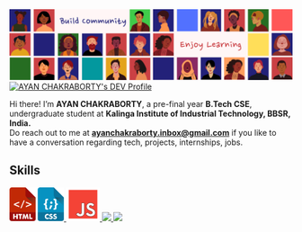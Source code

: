 <img src="https://github.com/ac-ayan/image-assets/blob/master/coverpage.png">
<a href="https://dev.to/acayan">
  <img src="https://d2fltix0v2e0sb.cloudfront.net/dev-badge.svg" alt="AYAN CHAKRABORTY's DEV Profile" height="30" width="30"></a>
  
Hi there! I’m **AYAN CHAKRABORTY**, a pre-final year **B.Tech CSE**, undergraduate student at **Kalinga Institute of Industrial Technology, BBSR, India.**<br>
Do reach out to me at **ayanchakraborty.inbox@gmail.com** if you like to have a conversation regarding tech, projects, internships, jobs.

## Skills

<p float="left">
  <a href="https://golang.org/" target="_blank" >
    <img src="https://github.com/ac-ayan/image-assets/blob/master/html-css.png"  height="60" />
  </a>
  <a href="https://www.docker.com/" target="_blank" >
    <img src="https://github.com/ac-ayan/image-assets/blob/master/js.gif"  height="60" /> 
  </a>
  <a href="https://kubernetes.io/" target="_blank" >
    <img src="https://raw.githubusercontent.com/itsksaurabh/itsksaurabh/master/assets/k8s.gif"  height="60" />
  </a>
  <a href="https://docs.gitlab.com/ee/ci/" target="_blank" >
    <img src="https://raw.githubusercontent.com/itsksaurabh/itsksaurabh/master/assets/cicd.gif"  height="60" />
  </a>
 </p>
